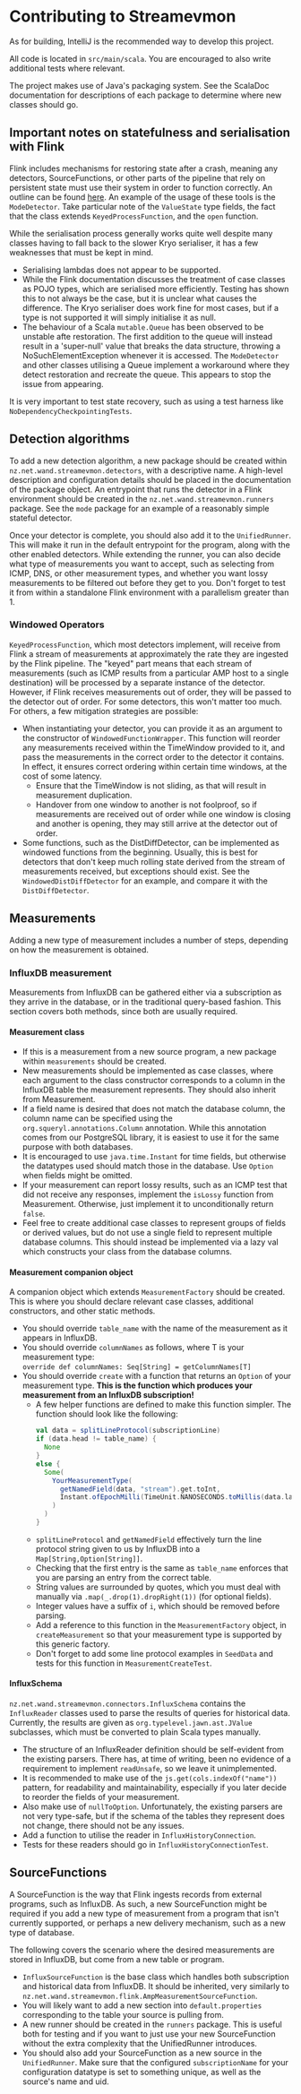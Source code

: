 # Contributing to Streamevmon

As for building, IntelliJ is the recommended way to develop this project.

All code is located in `src/main/scala`. You are encouraged to also write
additional tests where relevant.

The project makes use of Java's packaging system. See the ScalaDoc documentation
for descriptions of each package to determine where new classes should go.

## Important notes on statefulness and serialisation with Flink 

Flink includes mechanisms for restoring state after a crash, meaning any
detectors, SourceFunctions, or other parts of the pipeline that rely on
persistent state must use their system in order to function correctly. An
outline can be found [here](https://ci.apache.org/projects/flink/flink-docs-stable/dev/types_serialization.html).
An example of the usage of these tools is the `ModeDetector`. Take particular
note of the `ValueState` type fields, the fact that the class extends
`KeyedProcessFunction`, and the `open` function.

While the serialisation process generally works quite well despite many classes
having to fall back to the slower Kryo serialiser, it has a few weaknesses that
must be kept in mind.

* Serialising lambdas does not appear to be supported.
* While the Flink documentation discusses the treatment of case classes as POJO
  types, which are serialised more efficiently. Testing has shown this to not
  always be the case, but it is unclear what causes the difference. The Kryo
  serialiser does work fine for most cases, but if a type is not supported it
  will simply initialise it as null.
* The behaviour of a Scala `mutable.Queue` has been observed to be unstable
  afte restoration. The first addition to the queue will instead result in a
  'super-null' value that breaks the data structure, throwing a 
  NoSuchElementException whenever it is accessed. The `ModeDetector` and other
  classes utilising a Queue implement a workaround where they detect restoration
  and recreate the queue. This appears to stop the issue from appearing.

It is very important to test state recovery, such as using a test harness like
`NoDependencyCheckpointingTests`.

## Detection algorithms

To add a new detection algorithm, a new package should be created within
`nz.net.wand.streamevmon.detectors`, with a descriptive name. A high-level
description and configuration details should be placed in the documentation of
the package object. An entrypoint that runs the detector in a Flink environment
should be created in the `nz.net.wand.streamevmon.runners` package.
See the `mode` package for an example of a reasonably simple stateful detector.

Once your detector is complete, you should also add it to the `UnifiedRunner`.
This will make it run in the default entrypoint for the program, along with the
other enabled detectors. While extending the runner, you can also decide what
type of measurements you want to accept, such as selecting from ICMP, DNS, or
other measurement types, and whether you want lossy measurements to be filtered
out before they get to you. Don't forget to test it from within a standalone
Flink environment with a parallelism greater than 1.

### Windowed Operators

`KeyedProcessFunction`, which most detectors implement, will receive from Flink
a stream of measurements at approximately the rate they are ingested by the
Flink pipeline. The "keyed" part means that each stream of measurements (such
as ICMP results from a particular AMP host to a single destination) will be
processed by a separate instance of the detector. However, if Flink receives
measurements out of order, they will be passed to the detector out of order.
For some detectors, this won't matter too much. For others, a few mitigation
strategies are possible:

* When instantiating your detector, you can provide it as an argument to the
  constructor of `WindowedFunctionWrapper`. This function will reorder any
  measurements received within the TimeWindow provided to it, and pass the
  measurements in the correct order to the detector it contains. In effect, it
  ensures correct ordering within certain time windows, at the cost of some
  latency.
  * Ensure that the TimeWindow is not sliding, as that will result in
    measurement duplication.
  * Handover from one window to another is not foolproof, so if measurements
    are received out of order while one window is closing and another is opening,
    they may still arrive at the detector out of order.
* Some functions, such as the DistDiffDetector, can be implemented as windowed
  functions from the beginning. Usually, this is best for detectors that don't
  keep much rolling state derived from the stream of measurements received, but
  exceptions should exist. See the `WindowedDistDiffDetector` for an example,
  and compare it with the `DistDiffDetector`.

## Measurements

Adding a new type of measurement includes a number of steps, depending on how
the measurement is obtained.

### InfluxDB measurement

Measurements from InfluxDB can be gathered either via a subscription as they
arrive in the database, or in the traditional query-based fashion. This section
covers both methods, since both are usually required.

#### Measurement class

* If this is a measurement from a new source program, a new package within
  `measurements` should be created.
* New measurements should be implemented as case classes, where each argument 
  to the class constructor corresponds to a column in the InfluxDB table the
  measurement represents. They should also inherit from Measurement.
* If a field name is desired that does not match the database column, the column
  name can be specified using the `org.squeryl.annotations.Column` annotation.
  While this annotation comes from our PostgreSQL library, it is easiest to use
  it for the same purpose with both databases.
* It is encouraged to use `java.time.Instant` for time fields, but otherwise the
  datatypes used should match those in the database. Use `Option` when fields
  might be omitted.
* If your measurement can report lossy results, such as an ICMP test that did
  not receive any responses, implement the `isLossy` function from Measurement.
  Otherwise, just implement it to unconditionally return `false`.
* Feel free to create additional case classes to represent groups of fields or
  derived values, but do not use a single field to represent multiple database
  columns. This should instead be implemented via a lazy val which constructs
  your class from the database columns.

#### Measurement companion object

A companion object which extends `MeasurementFactory` should be created. This is
where you should declare relevant case classes, additional constructors, and
other static methods.

* You should override `table_name` with the name of the measurement as it appears
  in InfluxDB.
* You should override `columnNames` as follows, where T is your measurement type:  
  `override def columnNames: Seq[String] = getColumnNames[T]`
* You should override `create` with a function that returns an `Option` of your
  measurement type. **This is the function which produces your measurement from
  an InfluxDB subscription!**
  * A few helper functions are defined to make this function simpler. The
    function should look like the following:  
    ```scala
    val data = splitLineProtocol(subscriptionLine)
    if (data.head != table_name) {
      None
    }
    else {
      Some(
        YourMeasurementType(
          getNamedField(data, "stream").get.toInt,
          Instant.ofEpochMilli(TimeUnit.NANOSECONDS.toMillis(data.last.toLong))
        )
      )
    }
    ```  
  * `splitLineProtocol` and `getNamedField` effectively turn the line protocol
    string given to us by InfluxDB into a `Map[String,Option[String]]`.
  * Checking that the first entry is the same as `table_name` enforces that you
    are parsing an entry from the correct table.
  * String values are surrounded by quotes, which you must deal with manually via
    `.map(_.drop(1).dropRight(1))` (for optional fields).
  * Integer values have a suffix of `i`, which should be removed before parsing.
  * Add a reference to this function in the `MeasurementFactory` object, in
    `createMeasurement` so that your measurement type is supported by this
    generic factory.
  * Don't forget to add some line protocol examples in `SeedData` and tests for
    this function in `MeasurementCreateTest`.

#### InfluxSchema

`nz.net.wand.streamevmon.connectors.InfluxSchema` contains the `InfluxReader`
classes used to parse the results of queries for historical data. Currently, 
the results are given as `org.typelevel.jawn.ast.JValue` subclasses, which must
be converted to plain Scala types manually.

* The structure of an InfluxReader definition should be self-evident from the
  existing parsers. There has, at time of writing, been no evidence of a
  requirement to implement `readUnsafe`, so we leave it unimplemented.
* It is recommended to make use of the `js.get(cols.indexOf("name"))` pattern,
  for readability and maintainability, especially if you later decide to reorder
  the fields of your measurement.
* Also make use of `nullToOption`. Unfortunately, the existing parsers are not
  very type-safe, but if the schema of the tables they represent does not change,
  there should not be any issues.
* Add a function to utilise the reader in `InfluxHistoryConnection`.
* Tests for these readers should go in `InfluxHistoryConnectionTest`.

## SourceFunctions

A SourceFunction is the way that Flink ingests records from external programs,
such as InfluxDB. As such, a new SourceFunction might be required if you add a
new type of measurement from a program that isn't currently supported, or perhaps
a new delivery mechanism, such as a new type of database.

The following covers the scenario where the desired measurements are stored in
InfluxDB, but come from a new table or program.

* `InfluxSourceFunction` is the base class which handles both subscription and
  historical data from InfluxDB. It should be inherited, very similarly to
  `nz.net.wand.streamevmon.flink.AmpMeasurementSourceFunction`.
* You will likely want to add a new section into `default.properties`
  corresponding to the table your source is pulling from.
* A new runner should be created in the `runners` package. This is useful both
  for testing and if you want to just use your new SourceFunction without the
  extra complexity that the UnifiedRunner introduces.
* You should also add your SourceFunction as a new source in the `UnifiedRunner`.
  Make sure that the configured `subscriptionName` for your configuration
  datatype is set to something unique, as well as the source's name and uid.
